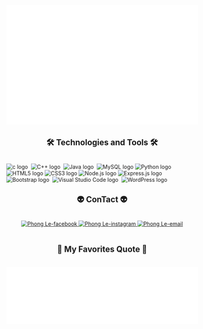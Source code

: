 <a href="#" target="_blank">
  <img src="svg/ind.svg" width="1200" alt="ind.svg" />
</a>

<h2 align="center">🛠 Technologies and Tools 🛠</h2>
<br>
<!-- https://simpleicons.org/ -->
<span><img src="https://img.shields.io/badge/C-282C34?logo=c&logoColor=#A8B9CC" alt="c logo" title="C" height="25" /></span>&nbsp;
<span><img src="https://img.shields.io/badge/C++-282C34?logo=c++&logoColor=#00599C" alt="C++ logo" title="C++" height="25" /></span>&nbsp;
<span><img src="https://img.shields.io/badge/Java-282C34?logo=java&logoColor=#007396" alt="Java logo" title="JavaScript" height="25" /></span>&nbsp;
<span><img src="https://img.shields.io/badge/MySQL-282C34?logo=mySQL&logoColor=#4479A1" alt="MySQL logo" title="mySQL" height="25" /></span>&nbsp;<span><img src="https://img.shields.io/badge/Python-282C34?logo=python&logoColor=#3776AB" alt="Python logo" title="C" height="25" /></span>&nbsp;<span><img src="https://img.shields.io/badge/HTML5-282C34?logo=html5&logoColor=E34F26" alt="HTML5 logo" title="HTML5" height="25" /></span>&nbsp;<span><img src="https://img.shields.io/badge/CSS3-282C34?logo=css3&logoColor=1572B6" alt="CSS3 logo" title="CSS3" height="25" /></span>&nbsp;<span><img src="https://img.shields.io/badge/Node.js-282C34?logo=node.js&logoColor=00F200" alt="Node.js logo" title="Node.js" height="25" /></span>&nbsp;<span><img src="https://img.shields.io/badge/Express-282C34?logo=express&logoColor=FFFFFF" alt="Express.js logo" title="Express.js" height="25" /></span>&nbsp;<span><img src="https://img.shields.io/badge/Bootstrap-282C34?logo=bootstrap&logoColor=7952B3" alt="Bootstrap logo" title="Bootstrap" height="25" /></span>
&nbsp;<span><img src="https://img.shields.io/badge/VS%20Code-282C34?logo=visual-studio-code&logoColor=007ACC" alt="Visual Studio Code logo" title="Visual Studio Code" height="25" /></span>
&nbsp;<span><img src="https://img.shields.io/badge/WordPress-282C34?logo=wordPress&logoColor=21759B" alt="WordPress logo" title="WordPress" height="25" /></span>



<h2 align="center">👽 ConTact 👽</h2>
<br>
<!-- https://icons8.com -->
<div align="center">
  <a href="https://www.facebook.com/Trangcanhancua.phong.dungcopy.hi/" target="blank">
    <img src="https://img.icons8.com/bubbles/100/000000/facebook-new.png" alt="Phong Le-facebook" />
  </a>
  <a href="https://www.instagram.com/3333phong/" target="blank">
    <img src="https://img.icons8.com/bubbles/100/000000/instagram.png" alt="Phong Le-instagram" />
  </a>
  <a href="mailto:ckyeucunnl177@gmail.com" target="top">
    <img src="https://img.icons8.com/bubbles/100/000000/apple-mail.png" alt="Phong Le-email" />
  </a>
</div>

<br>

<h2 align="center">📑 My Favorites Quote 📑</h2>
<br>
<a href="#" target="_blank">
  <img src="svg/trungquandev-quotes.svg" width="846" height="150" alt="trungquandev-official" />
</a>


